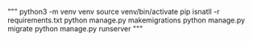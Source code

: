 """
python3 -m venv venv
source venv/bin/activate
pip isnatll -r requirements.txt
python manage.py makemigrations
python manage.py migrate
python manage.py runserver
"""
